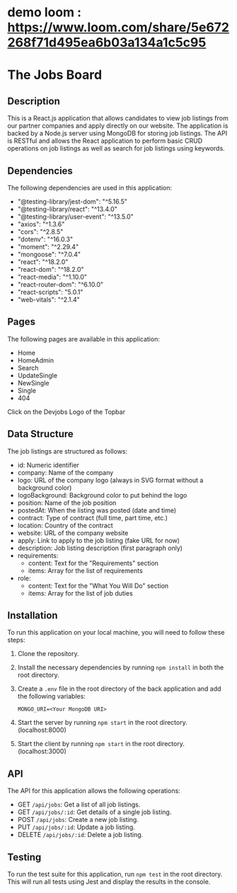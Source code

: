 # demo loom : https://www.loom.com/share/5e672268f71d495ea6b03a134a1c5c95


# The Jobs Board 


## Description

This is a React.js application that allows candidates to view job listings from our partner companies and apply directly on our website. The application is backed by a Node.js server using MongoDB for storing job listings. The API is RESTful and allows the React application to perform basic CRUD operations on job listings as well as search for job listings using keywords.

## Dependencies

The following dependencies are used in this application:

- "@testing-library/jest-dom": "^5.16.5"
- "@testing-library/react": "^13.4.0"
- "@testing-library/user-event": "^13.5.0"
- "axios": "^1.3.6"
- "cors": "^2.8.5"
- "dotenv": "^16.0.3"
- "moment": "^2.29.4"
- "mongoose": "^7.0.4"
- "react": "^18.2.0"
- "react-dom": "^18.2.0"
- "react-media": "^1.10.0"
- "react-router-dom": "^6.10.0"
- "react-scripts": "5.0.1"
- "web-vitals": "^2.1.4"

## Pages

The following pages are available in this application:

- Home 
- HomeAdmin
- Search
- UpdateSingle
- NewSingle
- Single
- 404

Click on the Devjobs Logo of the Topbar
## Data Structure

The job listings are structured as follows:

- id: Numeric identifier
- company: Name of the company
- logo: URL of the company logo (always in SVG format without a background color)
- logoBackground: Background color to put behind the logo
- position: Name of the job position
- postedAt: When the listing was posted (date and time)
- contract: Type of contract (full time, part time, etc.)
- location: Country of the contract
- website: URL of the company website
- apply: Link to apply to the job listing (fake URL for now)
- description: Job listing description (first paragraph only)
- requirements:
  - content: Text for the "Requirements" section
  - items: Array for the list of requirements
- role:
  - content: Text for the "What You Will Do" section
  - items: Array for the list of job duties

## Installation

To run this application on your local machine, you will need to follow these steps:

1. Clone the repository.
2. Install the necessary dependencies by running `npm install` in both the root directory.
3. Create a `.env` file in the root directory of the back application and add the following variables:

   ```
   MONGO_URI=<Your MongoDB URI>
   ```

4. Start the server by running `npm start` in the root directory.(localhost:8000)
5. Start the client by running `npm start` in the root directory.(localhost:3000)

## API

The API for this application allows the following operations:

- GET `/api/jobs`: Get a list of all job listings.
- GET `/api/jobs/:id`: Get details of a single job listing.
- POST `/api/jobs`: Create a new job listing.
- PUT `/api/jobs/:id`: Update a job listing.
- DELETE `/api/jobs/:id`: Delete a job listing.

## Testing

To run the test suite for this application, run `npm test` in the root directory. This will run all tests using Jest and display the results in the console.
 
